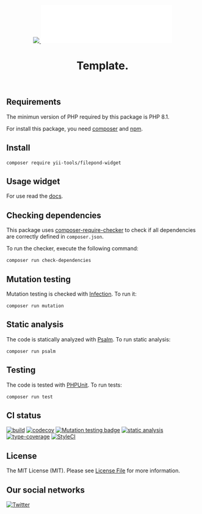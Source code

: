 <p align="center">
    <a href="https://github.com/yii-tools/filepond-widget" target="_blank">
        <img src="https://avatars.githubusercontent.com/u/121752654?s=200&v=4" height="100px">
    </a>
    <a href="https://pqina.nl/filepond/" target="_blank">
        <img src="https://raw.githubusercontent.com/pqina/filepond-github-assets/master/logo.svg" height="100px">
    </a>    
    <h1 align="center">Template.</h1>
    <br>
</p>

## Requirements

The minimun version of PHP required by this package is PHP 8.1.

For install this package, you need [composer](https://getcomposer.org/) and [npm](https://www.npmjs.com/).

## Install

```shell
composer require yii-tools/filepond-widget
```

## Usage widget

For use read the [docs](/docs/widget.md).

## Checking dependencies

This package uses [composer-require-checker](https://github.com/maglnet/ComposerRequireChecker) to check if all dependencies are correctly defined in `composer.json`.

To run the checker, execute the following command:

```shell
composer run check-dependencies
```

## Mutation testing

Mutation testing is checked with [Infection](https://infection.github.io/). To run it:

```shell
composer run mutation
```

## Static analysis

The code is statically analyzed with [Psalm](https://psalm.dev/). To run static analysis:

```shell
composer run psalm
```

## Testing

The code is tested with [PHPUnit](https://phpunit.de/). To run tests:

```
composer run test
```

## CI status

[![build](https://github.com/yii-tools/filepond-widget/actions/workflows/build.yml/badge.svg)](https://github.com/yii-tools/filepond-widget/actions/workflows/build.yml)
[![codecov](https://codecov.io/gh/yii-tools/filepond-widget/branch/main/graph/badge.svg?token=MF0XUGVLYC)](https://codecov.io/gh/yii-tools/filepond-widget)
[![Mutation testing badge](https://img.shields.io/endpoint?style=flat&url=https%3A%2F%2Fbadge-api.stryker-mutator.io%2Fgithub.com%2Fyii-tools%2Ffilepond-widget%2Fmain)](https://dashboard.stryker-mutator.io/reports/github.com/yii-tools/filepond-widget/main)
[![static analysis](https://github.com/yii-tools/filepond-widget/actions/workflows/static.yml/badge.svg)](https://github.com/yii-tools/filepond-widget/actions/workflows/static.yml)
[![type-coverage](https://shepherd.dev/github/yii-tools/filepond-widget/coverage.svg)](https://shepherd.dev/github/yii-tools/filepond-widget)
[![StyleCI](https://github.styleci.io/repos/598150849/shield?branch=main)](https://github.styleci.io/repos/598150849?branch=main)

## License

The MIT License (MIT). Please see [License File](LICENSE.md) for more information.

## Our social networks

[![Twitter](https://img.shields.io/badge/twitter-follow-1DA1F2?logo=twitter&logoColor=1DA1F2&labelColor=555555?style=flat)](https://twitter.com/Terabytesoftw)
